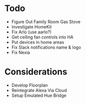 # Todo

- Figure Out Family Room Gas Stove
- Investigate HomeKit
- Fix Arlo (use aarlo?)
- Get ceiling fan controls into HA
- Put devices in home areas
- Fix Slack notifications name & logo
- Fix Nexia

# Considerations

- Develop Floorplan
- Reintegrate Alexa Via Cloud
- Setup Emulated Hue Bridge
